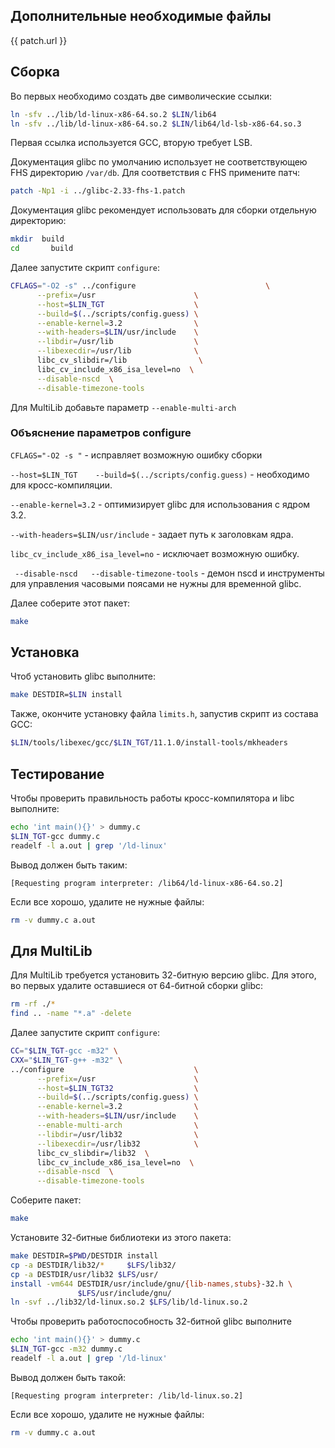 <package-info :package="package" showsbu></package-info>

<script>
		new Vue({
		el: '#main',
		data: { package: {}, patch: {} },
		mounted: function () {
				this.getPackage();
				this.getPatch();
		},
		methods: {
			getPackage: function() {
					getPackage('glibc')
					.then(response => this.package = response);
			},
			getPatch: function() {
					getPackage('glibc-patch')
					.then(response => this.patch = response);
			},
		}
  })
</script>

## Дополнительные необходимые файлы

<a :href="patch.url">
{{ patch.url }}
</a>

## Сборка

Во первых необходимо создать две символические ссылки:

```bash
ln -sfv ../lib/ld-linux-x86-64.so.2 $LIN/lib64
ln -sfv ../lib/ld-linux-x86-64.so.2 $LIN/lib64/ld-lsb-x86-64.so.3
```

Первая ссылка используется GCC, вторую требует LSB.

Документация glibc по умолчанию использует не соответствующею FHS директорию `/var/db`. Для соответствия с FHS примените патч:

```bash
patch -Np1 -i ../glibc-2.33-fhs-1.patch
```

Документация glibc рекомендует использовать для сборки отдельную директорию:

```bash
mkdir  build
cd       build
```

Далее запустите скрипт `configure`: 

```bash
CFLAGS="-O2 -s" ../configure                             \
      --prefix=/usr                      \
      --host=$LIN_TGT                    \
      --build=$(../scripts/config.guess) \
      --enable-kernel=3.2                \
      --with-headers=$LIN/usr/include    \
      --libdir=/usr/lib                  \
      --libexecdir=/usr/lib              \
      libc_cv_slibdir=/lib                \
      libc_cv_include_x86_isa_level=no  \
      --disable-nscd  \
      --disable-timezone-tools
```

Для MultiLib добавьте параметр `--enable-multi-arch`

### Объяснение параметров configure

`CFLAGS="-O2 -s "` - исправляет возможную ошибку сборки

 `--host=$LIN_TGT    --build=$(../scripts/config.guess)` - необходимо для кросс-компиляции.
 
`--enable-kernel=3.2` - оптимизирует glibc для использования с ядром 3.2.

`--with-headers=$LIN/usr/include` - задает путь к заголовкам ядра.

`libc_cv_include_x86_isa_level=no` - исключает возможную ошибку.

` --disable-nscd   --disable-timezone-tools` - демон nscd и инструменты для управления часовыми поясами не нужны для временной glibc. 


Далее соберите этот пакет:

```bash
make
```

## Установка

Чтоб установить glibc выполните:

```bash
make DESTDIR=$LIN install
```

Также, окончите установку файла `limits.h`, запустив скрипт из состава GCC:

```bash
$LIN/tools/libexec/gcc/$LIN_TGT/11.1.0/install-tools/mkheaders
```

## Тестирование

Чтобы проверить правильность работы кросс-компилятора и libc выполните:

```bash
echo 'int main(){}' > dummy.c
$LIN_TGT-gcc dummy.c
readelf -l a.out | grep '/ld-linux'
```

Вывод должен быть таким:

```
[Requesting program interpreter: /lib64/ld-linux-x86-64.so.2]
```

Если все хорошо, удалите не нужные файлы:

```bash
rm -v dummy.c a.out
```

## Для MultiLib

Для MultiLib требуется установить 32-битную версию glibc.
Для этого, во первых удалите оставшиеся от 64-битной сборки glibc:

```bash
rm -rf ./*
find .. -name "*.a" -delete
```

Далее запустите скрипт `configure`:

```bash
CC="$LIN_TGT-gcc -m32" \
CXX="$LIN_TGT-g++ -m32" \
../configure                             \
      --prefix=/usr                      \
      --host=$LIN_TGT32                  \
      --build=$(../scripts/config.guess) \
      --enable-kernel=3.2                \
      --with-headers=$LIN/usr/include    \
      --enable-multi-arch                \
      --libdir=/usr/lib32                \
      --libexecdir=/usr/lib32            \
      libc_cv_slibdir=/lib32  \
      libc_cv_include_x86_isa_level=no  \
      --disable-nscd  \
      --disable-timezone-tools
```

Соберите пакет:

```bash
make
```

Установите 32-битные библиотеки из этого пакета:

```bash
make DESTDIR=$PWD/DESTDIR install
cp -a DESTDIR/lib32/*     $LFS/lib32/
cp -a DESTDIR/usr/lib32 $LFS/usr/
install -vm644 DESTDIR/usr/include/gnu/{lib-names,stubs}-32.h \
               $LFS/usr/include/gnu/
ln -svf ../lib32/ld-linux.so.2 $LFS/lib/ld-linux.so.2
```

Чтобы проверить работоспособность 32-битной glibc выполните

```bash
echo 'int main(){}' > dummy.c
$LIN_TGT-gcc -m32 dummy.c
readelf -l a.out | grep '/ld-linux'
```

Вывод должен быть такой:

```
[Requesting program interpreter: /lib/ld-linux.so.2]
```

Если все хорошо, удалите не нужные файлы:

```bash
rm -v dummy.c a.out
```
